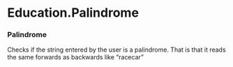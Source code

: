 # Education.Palindrome
### Palindrome
Checks if the string entered by the user is a palindrome. That is that it reads the same forwards as backwards like “racecar”
